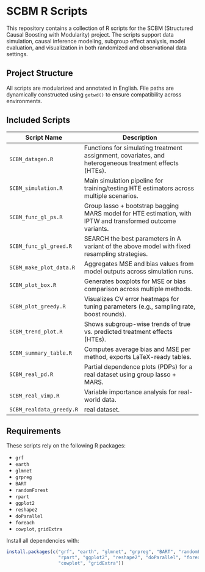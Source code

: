 # SCBM R Scripts

This repository contains a collection of R scripts for the SCBM (Structured Causal Boosting with Modularity) project. The scripts support data simulation, causal inference modeling, subgroup effect analysis, model evaluation, and visualization in both randomized and observational data settings.

## Project Structure

All scripts are modularized and annotated in English. File paths are dynamically constructed using `getwd()` to ensure compatibility across environments.

## Included Scripts

| Script Name                  | Description |
|-----------------------------|-------------|
| `SCBM_datagen.R`            | Functions for simulating treatment assignment, covariates, and heterogeneous treatment effects (HTEs). |
| `SCBM_simulation.R`         | Main simulation pipeline for training/testing HTE estimators across multiple scenarios. |
| `SCBM_func_gl_ps.R`         | Group lasso + bootstrap bagging MARS model for HTE estimation, with IPTW and transformed outcome variants. |
| `SCBM_func_gl_greed.R`      | SEARCH the best parameters in A variant of the above model with fixed resampling strategies. |
| `SCBM_make_plot_data.R`     | Aggregates MSE and bias values from model outputs across simulation runs. |
| `SCBM_plot_box.R`           | Generates boxplots for MSE or bias comparison across multiple methods. |
| `SCBM_plot_greedy.R`        | Visualizes CV error heatmaps for tuning parameters (e.g., sampling rate, boost rounds). |
| `SCBM_trend_plot.R`         | Shows subgroup-wise trends of true vs. predicted treatment effects (HTEs). |
| `SCBM_summary_table.R`      | Computes average bias and MSE per method, exports LaTeX-ready tables. |
| `SCBM_real_pd.R`            | Partial dependence plots (PDPs) for a real dataset using group lasso + MARS. |
| `SCBM_real_vimp.R`          | Variable importance analysis for real-world data. |
| `SCBM_realdata_greedy.R`    | real dataset. |
## Requirements

These scripts rely on the following R packages:

- `grf`
- `earth`
- `glmnet`
- `grpreg`
- `BART`
- `randomForest`
- `rpart`
- `ggplot2`
- `reshape2`
- `doParallel`
- `foreach`
- `cowplot`, `gridExtra`

Install all dependencies with:

```r
install.packages(c("grf", "earth", "glmnet", "grpreg", "BART", "randomForest",
                   "rpart", "ggplot2", "reshape2", "doParallel", "foreach",
                   "cowplot", "gridExtra"))
